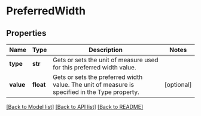 # PreferredWidth

## Properties
Name | Type | Description | Notes
------------ | ------------- | ------------- | -------------
**type** | **str** | Gets or sets the unit of measure used for this preferred width value. | 
**value** | **float** | Gets or sets the preferred width value. The unit of measure is specified in the Type property. | [optional] 

[[Back to Model list]](../README.md#documentation-for-models) [[Back to API list]](../README.md#documentation-for-api-endpoints) [[Back to README]](../README.md)


